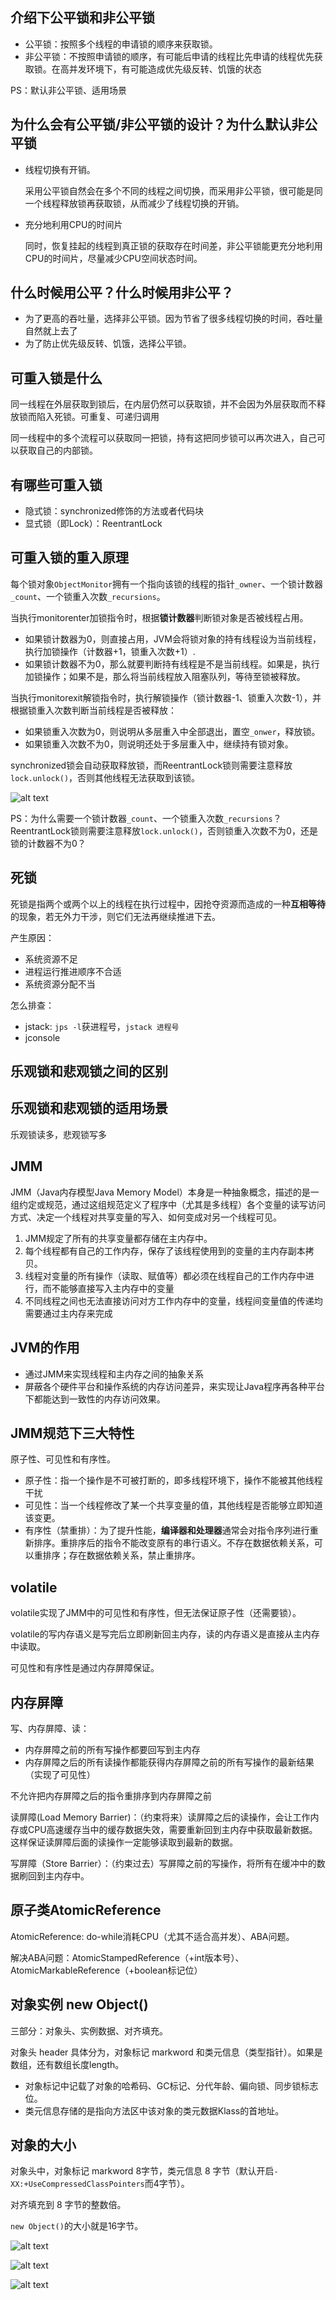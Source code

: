 ## 介绍下公平锁和非公平锁

- 公平锁：按照多个线程的申请锁的顺序来获取锁。
- 非公平锁：不按照申请锁的顺序，有可能后申请的线程比先申请的线程优先获取锁。在高并发环境下，有可能造成优先级反转、饥饿的状态

PS：默认非公平锁、适用场景

## 为什么会有公平锁/非公平锁的设计？为什么默认非公平锁

- 线程切换有开销。
    
    采用公平锁自然会在多个不同的线程之间切换，而采用非公平锁，很可能是同一个线程释放锁再获取锁，从而减少了线程切换的开销。

- 充分地利用CPU的时间片

    同时，恢复挂起的线程到真正锁的获取存在时间差，非公平锁能更充分地利用CPU的时间片，尽量减少CPU空间状态时间。

## 什么时候用公平？什么时候用非公平？

- 为了更高的吞吐量，选择非公平锁。因为节省了很多线程切换的时间，吞吐量自然就上去了
- 为了防止优先级反转、饥饿，选择公平锁。

## 可重入锁是什么

同一线程在外层获取到锁后，在内层仍然可以获取锁，并不会因为外层获取而不释放锁而陷入死锁。可重复、可递归调用

同一线程中的多个流程可以获取同一把锁，持有这把同步锁可以再次进入，自己可以获取自己的内部锁。

## 有哪些可重入锁

- 隐式锁：synchronized修饰的方法或者代码块
- 显式锁（即Lock）：ReentrantLock

## 可重入锁的重入原理

每个锁对象`ObjectMonitor`拥有一个指向该锁的线程的指针`_owner`、一个锁计数器`_count`、一个锁重入次数`_recursions`。

当执行monitorenter加锁指令时，根据**锁计数器**判断锁对象是否被线程占用。
- 如果锁计数器为0，则直接占用，JVM会将锁对象的持有线程设为当前线程，执行加锁操作（计数器+1，锁重入次数+1）.
- 如果锁计数器不为0，那么就要判断持有线程是不是当前线程。如果是，执行加锁操作；如果不是，那么将当前线程放入阻塞队列，等待至锁被释放。
  
当执行monitorexit解锁指令时，执行解锁操作（锁计数器-1、锁重入次数-1），并根据锁重入次数判断当前线程是否被释放：
- 如果锁重入次数为0，则说明从多层重入中全部退出，置空`_onwer`，释放锁。
- 如果锁重入次数不为0，则说明还处于多层重入中，继续持有锁对象。


synchronized锁会自动获取释放锁，而ReentrantLock锁则需要注意释放`lock.unlock()`，否则其他线程无法获取到该锁。

![alt text](../../images/image-66.png)

PS：为什么需要一个锁计数器`_count`、一个锁重入次数`_recursions`？ReentrantLock锁则需要注意释放`lock.unlock()`，否则锁重入次数不为0，还是锁的计数器不为0？

## 死锁

死锁是指两个或两个以上的线程在执行过程中，因抢夺资源而造成的一种**互相等待**的现象，若无外力干涉，则它们无法再继续推进下去。

产生原因：
- 系统资源不足
- 进程运行推进顺序不合适 
- 系统资源分配不当

怎么排查：
- jstack: `jps -l`获进程号，`jstack 进程号`
- jconsole

## 乐观锁和悲观锁之间的区别

## 乐观锁和悲观锁的适用场景

乐观锁读多，悲观锁写多

## JMM
JMM（Java内存模型Java Memory Model）本身是一种抽象概念，描述的是一组约定或规范，通过这组规范定义了程序中（尤其是多线程）各个变量的读写访问方式、决定一个线程对共享变量的写入、如何变成对另一个线程可见。

1. JMM规定了所有的共享变量都存储在主内存中。
2. 每个线程都有自己的工作内存，保存了该线程使用到的变量的主内存副本拷贝。
3. 线程对变量的所有操作（读取、赋值等）都必须在线程自己的工作内存中进行，而不能够直接写入主内存中的变量
4. 不同线程之间也无法直接访问对方工作内存中的变量，线程间变量值的传递均需要通过主内存来完成

## JVM的作用
- 通过JMM来实现线程和主内存之间的抽象关系
- 屏蔽各个硬件平台和操作系统的内存访问差异，来实现让Java程序再各种平台下都能达到一致性的内存访问效果。
## JMM规范下三大特性

原子性、可见性和有序性。

- 原子性：指一个操作是不可被打断的，即多线程环境下，操作不能被其他线程干扰
- 可见性：当一个线程修改了某一个共享变量的值，其他线程是否能够立即知道该变更。
- 有序性（禁重排）：为了提升性能，**编译器和处理器**通常会对指令序列进行重新排序。重排序后的指令不能改变原有的串行语义。不存在数据依赖关系，可以重排序；存在数据依赖关系，禁止重排序。
## volatile

volatile实现了JMM中的可见性和有序性，但无法保证原子性（还需要锁）。

volatile的写内存语义是写完后立即刷新回主内存，读的内存语义是直接从主内存中读取。

可见性和有序性是通过内存屏障保证。

## 内存屏障

写、内存屏障、读：
- 内存屏障之前的所有写操作都要回写到主内存
- 内存屏障之后的所有读操作都能获得内存屏障之前的所有写操作的最新结果（实现了可见性）

不允许把内存屏障之后的指令重排序到内存屏障之前


读屏障(Load Memory Barrier)：（约束将来）读屏障之后的读操作，会让工作内存或CPU高速缓存当中的缓存数据失效，需要重新回到主内存中获取最新数据。这样保证读屏障后面的读操作一定能够读取到最新的数据。

写屏障（Store Barrier）：（约束过去）写屏障之前的写操作，将所有在缓冲中的数据刷回到主内存中。


## 原子类AtomicReference

AtomicReference: do-while消耗CPU（尤其不适合高并发）、ABA问题。

解决ABA问题：AtomicStampedReference（+int版本号）、AtomicMarkableReference（+boolean标记位）


## 对象实例 new Object()

三部分：对象头、实例数据、对齐填充。

对象头 header 具体分为，对象标记 markword 和类元信息（类型指针）。如果是数组，还有数组长度length。

- 对象标记中记载了对象的哈希码、GC标记、分代年龄、偏向锁、同步锁标志位。
- 类元信息存储的是指向方法区中该对象的类元数据Klass的首地址。

## 对象的大小

对象头中，对象标记 markword 8字节，类元信息 8 字节（默认开启`-XX:+UseCompressedClassPointers`而4字节）。

对齐填充到 8 字节的整数倍。

`new Object()`的大小就是16字节。

![alt text](../../images/image-67.png)

![alt text](../../images/image-106.png)

![alt text](../../images/image-116.png)